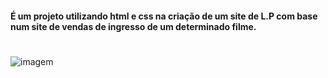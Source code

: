 
<h4 align="left">É um projeto utilizando html e css na criação de um site de L.P com base num site de vendas de ingresso de um determinado filme. </h4>


#

 <img align="center" alt= "imagem"  src="https://cdn.discordapp.com/attachments/1272681613443993613/1273066074908131368/the-batman-elenco.jpeg.webp?ex=66bd42ac&is=66bbf12c&hm=47ff66c4d90434790d5a30560ad73ffda6443a2f9ea8219e743d307a9be89612&/hi.gif">
</div>

